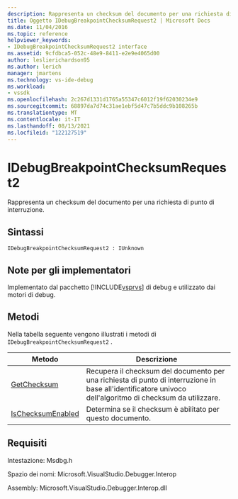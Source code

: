 ```yaml
---
description: Rappresenta un checksum del documento per una richiesta di punto di interruzione.
title: Oggetto IDebugBreakpointChecksumRequest2 | Microsoft Docs
ms.date: 11/04/2016
ms.topic: reference
helpviewer_keywords:
- IDebugBreakpointChecksumRequest2 interface
ms.assetid: 9cfdbca5-052c-48e9-8411-e2e9e4065d00
author: leslierichardson95
ms.author: lerich
manager: jmartens
ms.technology: vs-ide-debug
ms.workload:
- vssdk
ms.openlocfilehash: 2c267d1331d1765a55347c6012f19f62030234e9
ms.sourcegitcommit: 68897da7d74c31ae1ebf5d47c7b5ddc9b108265b
ms.translationtype: MT
ms.contentlocale: it-IT
ms.lasthandoff: 08/13/2021
ms.locfileid: "122127519"
---
```

# <a name="idebugbreakpointchecksumrequest2"></a>IDebugBreakpointChecksumRequest2
Rappresenta un checksum del documento per una richiesta di punto di interruzione.

## <a name="syntax"></a>Sintassi

```
IDebugBreakpointChecksumRequest2 : IUnknown
```

## <a name="notes-for-implementers"></a>Note per gli implementatori
 Implementato dal pacchetto [!INCLUDE[vsprvs](../../../code-quality/includes/vsprvs_md.md)] di debug e utilizzato dai motori di debug.

## <a name="methods"></a>Metodi
 Nella tabella seguente vengono illustrati i metodi di `IDebugBreakpointChecksumRequest2` .

|Metodo|Descrizione|
|------------|-----------------|
|[GetChecksum](../../../extensibility/debugger/reference/idebugbreakpointchecksumrequest2-getchecksum.md)|Recupera il checksum del documento per una richiesta di punto di interruzione in base all'identificatore univoco dell'algoritmo di checksum da utilizzare.|
|[IsChecksumEnabled](../../../extensibility/debugger/reference/idebugbreakpointchecksumrequest2-ischecksumenabled.md)|Determina se il checksum è abilitato per questo documento.|

## <a name="requirements"></a>Requisiti
 Intestazione: Msdbg.h

 Spazio dei nomi: Microsoft.VisualStudio.Debugger.Interop

 Assembly: Microsoft.VisualStudio.Debugger.Interop.dll
